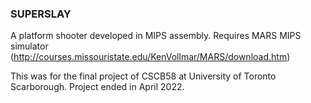 ### SUPERSLAY ###

A platform shooter developed in MIPS assembly.
Requires MARS MIPS simulator (http://courses.missouristate.edu/KenVollmar/MARS/download.htm)

This was for the final project of CSCB58 at University of Toronto Scarborough. Project ended in April 2022.